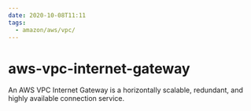 ```yaml
---
date: 2020-10-08T11:11
tags:
  - amazon/aws/vpc/
---
```


# aws-vpc-internet-gateway


An AWS VPC Internet Gateway is a horizontally scalable, redundant, and highly available connection service.


